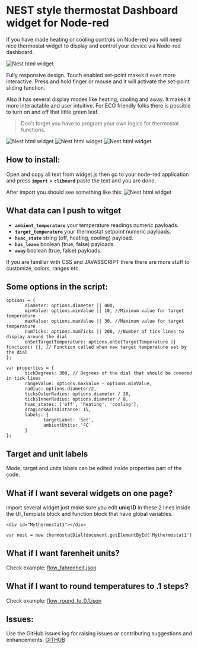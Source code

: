 # NEST style thermostat Dashboard widget for Node-red

If you have made heating or cooling controls on Node-red you will need nice thermostat widget to display and control your device via Node-red dashboard.

![Nest html widget](https://www.ajso.lt/wp-content/uploads/2016/12/nest-html5-widget-1.png)

Fully responsive design. Touch enabled set-point makes it even more interactive. Press and hold finger or mouse and it will activate the set-point sliding function.

Also it has several display modes like heating, cooling and away. It makes it more interactable and user intuitive. For ECO friendly folks there is possible to turn on and off that little green leaf. 

> Don't forget you have to program your own logics for thermostat functions.

![Nest html widget](https://www.ajso.lt/wp-content/uploads/2016/12/nest-html5-widget_heating-180x180.png)
![Nest html widget](https://www.ajso.lt/wp-content/uploads/2016/12/nest-html5-widget_cooling-180x180.png) 
![Nest html widget](https://www.ajso.lt/wp-content/uploads/2016/12/nest-html5-widget_away-180x180.png)

## How to install:
Open and copy all text from widget.js then go to your node-red application and press **`import`** > **`cliboard`** paste the text and you are done.

After import you should see something like this:
![Nest html widget](https://www.ajso.lt/wp-content/uploads/2016/12/nest-html5-node-red.png)

## What data can I push to witget

* **`ambient_temperature`** your temperature readings numeric payloads.
* **`target_temperature`** your thermostat setpoint numeric payloads.
* **`hvac_state`** string (off, heating, cooling) payload.
* **`has_leave`** boolean (true, false) payloads.
* **`away`** boolean (true, false) payloads.

If you are familiar with CSS and JAVASSCRIPT there there are more stuff to customize, colors, ranges etc.

## Some options in the script:
```
options = {
       diameter: options.diameter || 400,
       minValue: options.minValue || 10, //Minimum value for target temperature
       maxValue: options.maxValue || 30, //Maximum value for target temperature
       numTicks: options.numTicks || 200, //Number of tick lines to display around the dial
       onSetTargetTemperature: options.onSetTargetTemperature || function() {}, // Function called when new target temperature set by the dial
};

var properties = {
       tickDegrees: 300, // Degrees of the dial that should be covered in tick lines
       rangeValue: options.maxValue - options.minValue,
       radius: options.diameter/2,
       ticksOuterRadius: options.diameter / 30,
       ticksInnerRadius: options.diameter / 8,
       hvac_states: ['off', 'heating', 'cooling'],
       dragLockAxisDistance: 15,
       labels: {
              targetLabel: 'Set',
              ambientUnits: 'ºC'
       }
};
```

## Target and unit labels

Mode, target and units labels can be edited inside properties part of the code.

## What if I want several widgets on one page?

import several widget just make sure you edit **uniq ID** in these 2 lines inside the UI_Template block and function block that have global variables.

`<div id="Mythermostat1"></div>`

`var nest = new thermostatDial(document.getElementById('Mythermostat1')`

## What if I want farenheit units?

Check example: [flow_fahrenheit.json](examples/flow_fahrenheit.json)

## What if I want to round temperatures to .1 steps?

Check example: [flow_round_to_0.1.json](examples/flow_round_to_0.1.json)

## Issues:

Use the GitHub issues log for raising issues or contributing suggestions and enhancements. [GITHUB](https://github.com/automatikas/Node-red-Nest-thermostat)
